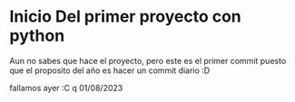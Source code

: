 # Inicio Del primer proyecto con python

Aun no sabes que hace el proyecto, pero este es el primer commit 
puesto que el proposito del año es hacer un commit diario :D

fallamos ayer :C q 01/08/2023
